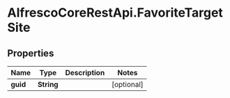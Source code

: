 # AlfrescoCoreRestApi.FavoriteTargetSite

## Properties
Name | Type | Description | Notes
------------ | ------------- | ------------- | -------------
**guid** | **String** |  | [optional] 


